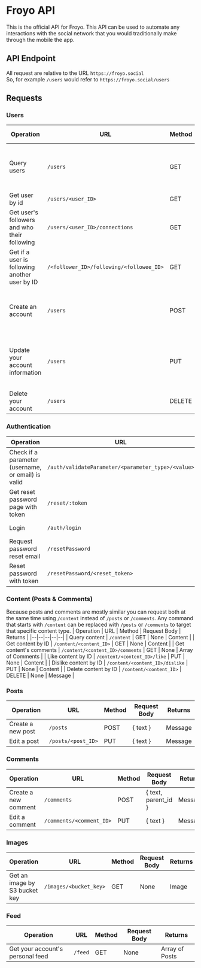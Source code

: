 # Froyo API
This is the official API for Froyo. This API can be used to automate any interactions with the social network that you would traditionally make through the mobile the app.
## API Endpoint
All request are relative to the URL `https://froyo.social`
<br>
So, for example `/users` would refer to `https://froyo.social/users`
## Requests
### Users
| Operation | URL | Method | Request Body | Returns |
|--|--|--|--|--|
| Query users | `/users` | GET | { query: { userId (optional), text (optional) } } | User |
| Get user by id | `/users/<user_ID>` | GET | None | User |
| Get user's followers and who their following | `/users/<user_ID>/connections` | GET | None | { followers, followees } |
| Get if a user is following another user by ID | `/<follower_ID>/following/<followee_ID>` | GET | None | Boolean |
| Create an account | `/users` | POST | { email, username, dob, first_name, last_name, password } | Message |
| Update your account information | `/users` | PUT | { email, username, dob, first_name, last_name, description } |  Message |
| Delete your account | `/users` | DELETE | None | Message |
### Authentication
| Operation | URL | Method | Request Body | Returns |
|--|--|--|--|--|
| Check if a parameter (username, or email) is valid | `/auth/validateParameter/<parameter_type>/<value>` | GET | None | Message |
| Get reset password page with token | `/reset/:token` | GET | None | HTML |
| Login | `/auth/login` | POST | { email, password } | Authentication Token |
| Request password reset email | `/resetPassword` | PUT | { email } | Message |
| Reset password with token | `/resetPassword/<reset_token>` | PUT | { password, confirmPassword } | Message |
### Content (Posts & Comments)
Because posts and comments are mostly similar you can request both at the same time using `/content` instead of `/posts` or `/comments`. Any command that starts with `/content` can be replaced with `/posts` or `/comments` to target that specific content type.
| Operation | URL | Method | Request Body | Returns |
|--|--|--|--|--|
| Query content | `/content` | GET | None | Content |
| Get content by ID | `/content/<content_ID>` | GET | None | Content |
| Get content's comments | `/content/<content_ID>/comments` | GET | None | Array of Comments |
| Like content by ID | `/content/<content_ID>/like` | PUT | None | Content |
| Dislike content by ID | `/content/<content_ID>/dislike` | PUT | None | Content |
| Delete content by ID | `/content/<content_ID>` | DELETE | None | Message |
### Posts
| Operation | URL | Method | Request Body | Returns |
|--|--|--|--|--|
| Create a new post | `/posts` | POST | { text } | Message |
| Edit a post | `/posts/<post_ID>` | PUT | { text } | Message |
### Comments
| Operation | URL | Method | Request Body | Returns |
|--|--|--|--|--|
| Create a new comment | `/comments` | POST | { text, parent_id } | Message |
| Edit a comment | `/comments/<comment_ID>` | PUT | { text } | Message |
### Images
| Operation | URL | Method | Request Body | Returns |
|--|--|--|--|--|
| Get an image by S3 bucket key | `/images/<bucket_key>` | GET | None | Image |
### Feed
| Operation | URL | Method | Request Body | Returns |
|--|--|--|--|--|
| Get your account's personal feed | `/feed` | GET | None | Array of Posts |
